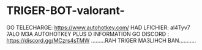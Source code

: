 # TRIGER-BOT-valorant-
GO TELECHARGE: https://www.autohotkey.com/
HAD LFICHIER: al4Tyv7 7ALO M3A AUTOHOTKEY
PLUS D INFORMATION GO DISCORD :
https://discord.gg/MCzrs4sTMW
.........RAH TRIGER MA3LIHCH BAN...........
